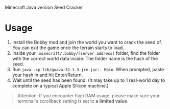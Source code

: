 Minecraft Java version Seed Cracker

# Usage

1. Install the Bobby mod and join the world you want to crack the seed of. You can exit the game once the terrain starts to load.
2. Inside your `.minecraft/.bobby/[server address]` folder, find the folder with the correct world data inside. The folder name is the hash of the seed.
3. Run `java -cp lib/guava-32.1.3-jre.jar:. Main`. When prompted, paste your hash in and hit Enter/Return.
4. Wait until the seed has been found. (It may take up to 1 real-world day to complete on a typical Apple Silicon machine.)

> Attention: If you encounter high RAM usage, please make sure your terminal's scrollback setting is set to **a limited value**.
